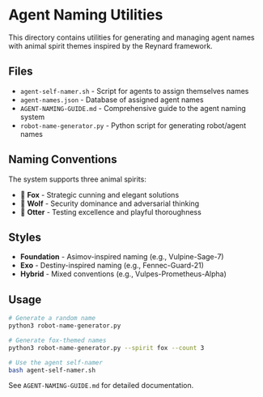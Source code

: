 # Agent Naming Utilities

This directory contains utilities for generating and managing agent names with animal spirit themes inspired by the
Reynard framework.

## Files

- `agent-self-namer.sh` - Script for agents to assign themselves names
- `agent-names.json` - Database of assigned agent names
- `AGENT-NAMING-GUIDE.md` - Comprehensive guide to the agent naming system
- `robot-name-generator.py` - Python script for generating robot/agent names

## Naming Conventions

The system supports three animal spirits:

- 🦊 **Fox** - Strategic cunning and elegant solutions
- 🐺 **Wolf** - Security dominance and adversarial thinking
- 🦦 **Otter** - Testing excellence and playful thoroughness

## Styles

- **Foundation** - Asimov-inspired naming (e.g., Vulpine-Sage-7)
- **Exo** - Destiny-inspired naming (e.g., Fennec-Guard-21)
- **Hybrid** - Mixed conventions (e.g., Vulpes-Prometheus-Alpha)

## Usage

```bash
# Generate a random name
python3 robot-name-generator.py

# Generate fox-themed names
python3 robot-name-generator.py --spirit fox --count 3

# Use the agent self-namer
bash agent-self-namer.sh
```

See `AGENT-NAMING-GUIDE.md` for detailed documentation.
